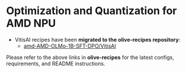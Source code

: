 # **Optimization and Quantization for AMD NPU**

- VitisAI recipes have been **migrated to the olive-recipes repository**:
  - [amd-AMD-OLMo-1B-SFT-DPO/VitisAI](https://github.com/microsoft/olive-recipes/tree/main/amd-AMD-OLMo-1B-SFT-DPO/VitisAI)

Please refer to the above links in **olive-recipes** for the latest configs, requirements, and README instructions.
